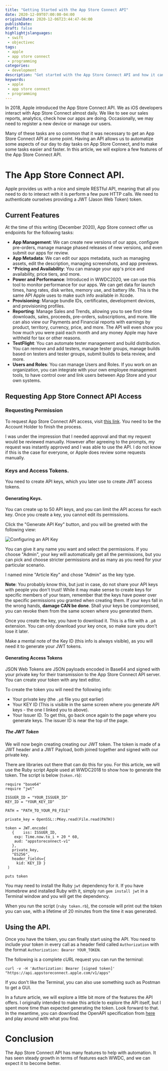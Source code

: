 ```yaml
---
title: "Getting Started with the App Store Connect API"
date: 2020-12-09T07:00:00-04:00
originalDate: 2020-12-06T23:44:47-04:00
publishDate: 
draft: false
highlightjslanguages:
 - swift
 - objectivec
tags:
 - apple
 - app store connect
 - programming
categories:
 - development
description: "Get started with the App Store Connect API and how it can be automated."
keywords:
 - apple
 - app store connect
 - programming
---
```


In 2018, Apple introduced the App Store Connect API. We as iOS developers interact with App Store Connect almost daily. We like to see our sales reports, analytics, check how our apps are doing. Occasionally, we may need to register a new device or manage our users.

Many of these tasks are so common that it was necessary to get an App Store Connect API at some point. Having an API allows us to automatize some aspects of our day to day tasks on App Store Connect, and to make some tasks easier and faster. In this article, we will explore a few features of the App Store Connect API.

# The App Store Connect API.

Apple provides us with a nice and simple RESTful API, meaning that all you need to do to interact with it is perform a few pure HTTP calls. We need to authenticate ourselves providing a JWT (Jason Web Token) token.

## Current Features

At the time of this writing (December 2020), App Store connect offer us endpoints for the following tasks:

* **App Management**: We can create new versions of our apps, configure pre-orders, manage manage phased releases of new versions, and even submit our apps for review.
* **App Metadata**: We can edit our apps metadata, such as managing assets, edit the description, managing screenshots, and app previews.
* ***Pricing and Availability**: You can manage your app's price and availability, price tiers, and more.
* **Power and Performance**: Introduced in WWDC2020, we can use this tool to monitor performance for our apps. We can get data for launch times, hang rates, disk writes, memory use, and battery life. This is the same API Apple uses to make such info available in Xcode.
* **Provisioning**: Manage bundle IDs, certificates, development devices, and provisioning profiles.
* **Reporting**: Manage Sales and Trends, allowing you to see first-time downloads, sales, proceeds, pre-orders, subscriptions, and more. We can also view our Payments and Financial reports with earnings by product, territory, currency, price, and more. The API will even show you how much you were paid each month and any money Apple may have withheld for tax or other reasons.
* **TestFlight**: You can automate tester management and build distribution. You can remove and add testers, manage tester groups, manage builds based on testers and tester groups, submit builds to beta review, and more.
* **Users and Roles**: You can manage Users and Roles. If you work on an organization, you can integrate with your own employee management tools, to have control over and link users between App Store and your own systems.

## Requesting App Store Connect API Access

### Requesting Permission

To request App Store Connect API access, visit [this link](https://appstoreconnect.apple.com/access/api). You need to be the Account Holder to finish the process.

I was under the impression that I needed approval and that my request would be reviewed manually. However after agreeing to the prompts, my request was instantly approved and I was able to use the API. I do not know if this is the case for everyone, or Apple does review some requests manually.

### Keys and Access Tokens.

You need to create API keys, which you later use to create JWT access tokens.

#### Generating Keys.

You can create up to 50 API keys, and you can limit the API access for each key. Once you create a key, you cannot edit its permissions.

Click the "Generate API Key" button, and you will be greeted with the following view:

![Configuring an API Key](/img/api_key_1.png)

You can give it any name you want and select the permissions. If you choose "Admin", your key will automatically get all the permissions, but you can pick and choose stricter permissions and as many as you need for your particular scenario.

I named mine "Article Key" and chose "Admin" as the key type.

**Note**: You probably know this, but just in case, do not share your API keys with people you don't trust! While it may make sense to create keys for specific members of your team, remember that the keys have power over the specific permissions you granted when creating them. If your keys fall in the wrong hands, **damage CAN be done**. Shall your keys be compromised, you can revoke them from the same screen where you generated them.

Once you create the key, you have to download it. This is a file with a `.p8` extension. You can only download your key once, so make sure you don't lose it later.

Make a mental note of the Key ID (this info is always visible), as you will need it to generate your JWT tokens.

#### Generating Access Tokens

JSON Web Tokens are JSON payloads encoded in Base64 and signed with your private key for their transmission to the App Store Connect API server. You can create your token with any text editor.

To create the token you will need the following info:

* Your private key (the `.p8` file you got earlier)
* Your KEY ID (This is visible in the same screen where you generate API keys - the one I linked you to above).
* Your Issuer ID. To get this, go back once again to the page where you generate keys. The issuer ID is near the top of the page.

##### The JWT Token

We will now begin creating creating our JWT token. The token is made of a JWT header and a JWT Payload, both joined together and signed with our private key.

There are libraries out there that can do this for you. For this article, we will use the Ruby script Apple used at WWDC2018 to show how to generate the token. The script is below (`token.rb`):

```
require "base64"
require "jwt"

ISSUER_ID = "YOUR_ISSUER_ID"
KEY_ID = "YOUR_KEY_ID"

PATH = "PATH_TO_YOUR_P8_FILE"

private_key = OpenSSL::PKey.read(File.read(PATH))

token = JWT.encode(
   {    iss: ISSUER_ID,
    exp: Time.now.to_i + 20 * 60,
    aud: "appstoreconnect-v1"
   },
   private_key,
   "ES256",
   header_fields={
     kid: KEY_ID }
 )

puts token
```

You may need to install the Ruby `jwt` dependency for it. If you have Homebrew and installed Ruby with it, simply run `gem install jwt` in a Terminal window and you will get the dependency.

When you run the script (`ruby token.rb`), the console will print out the token you can use, with a lifetime of 20 minutes from the time it was generated.

## Using the API.

Once you have the token, you can finally start using the API. You need to include your token in every call as a header field called `Authorization` with the format `Authorization: Bearer YOUR_TOKEN`.

The following is a complete cURL request you can run the terminal:

```text
curl -v -H 'Authorization: Bearer [signed token]' 
"https://api.appstoreconnect.apple.com/v1/apps"
```

If you don't like the Terminal, you can also use something such as Postman to get a GUI.

In a future article, we will explore a little bit more of the features the API offers. I originally intended to make this article to explore the API itself, but I spent more time than expected generating the token. Look forward to that. In the meantime, you can download the OpenAPI specification from [here](https://developer.apple.com/app-store-connect/api/) and play around with what you find.

# Conclusion

The App Store Connect API has many features to help with automation. It has seen steady growth in terms of features each WWDC, and we can expect it to become better.

